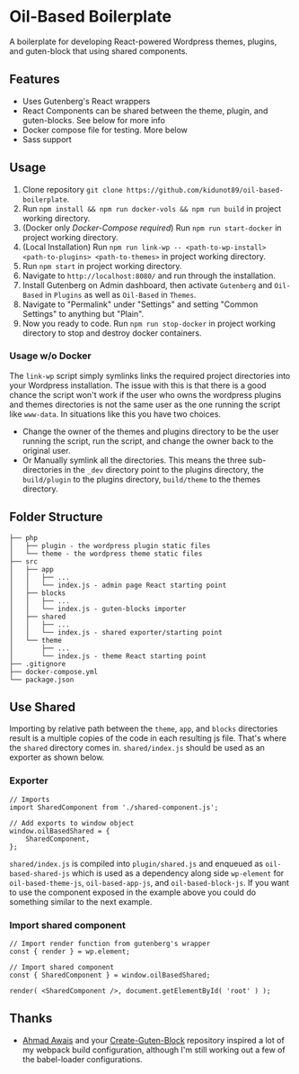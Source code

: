 # Oil-Based Boilerplate
A boilerplate for developing React-powered Wordpress themes, plugins, and guten-block that using shared components.

## Features
- Uses Gutenberg's React wrappers
- React Components can be shared between the theme, plugin, and guten-blocks. See below for more info
- Docker compose file for testing. More below
- Sass support

## Usage
1. Clone repository `git clone https://github.com/kidunot89/oil-based-boilerplate`.
2. Run `npm install && npm run docker-vols && npm run build` in project working directory.
3. (Docker only *Docker-Compose required*) Run `npm run start-docker` in project working directory.
3. (Local Installation) Run `npm run link-wp -- <path-to-wp-install> <path-to-plugins> <path-to-themes>` in project working directory.
4. Run `npm start` in project working directory.
5. Navigate to `http://localhost:8080/` and run through the installation.
6. Install Gutenberg on Admin dashboard, then activate `Gutenberg` and `Oil-Based` in `Plugins` as well as `Oil-Based` in `Themes`.
7. Navigate to "Permalink" under "Settings" and setting "Common Settings" to anything but "Plain".
8. Now you ready to code. Run `npm run stop-docker` in project working directory to stop and destroy docker containers.

### Usage w/o Docker 
The `link-wp` script simply symlinks links the required project directories into your Wordpress installation. The issue with this is that there is a good chance the script won't work if the user who owns the wordpress plugins and themes directories is not the same user as the one running the script like `www-data`. In situations like this you have two choices.
- Change the owner of the themes and plugins directory to be the user running the script, run the script, and change the owner back to the original user.
- Or Manually symlink all the directories. This means the three sub-directories in the `_dev` directory point to the plugins directory, the `build/plugin` to the plugins directory, `build/theme` to the themes directory.

## Folder Structure
```
├── php
│   ├── plugin - the wordpress plugin static files
│   └── theme - the wordpress theme static files
├── src
│   ├── app
│   │   ├── ...
│   │   └── index.js - admin page React starting point
│   ├── blocks
│   │   ├── ...
│   │   └── index.js - guten-blocks importer
│   ├── shared
│   │   ├── ...
│   │   └── index.js - shared exporter/starting point
│   └── theme
│       ├── ...
│       └── index.js - theme React starting point
├── .gitignore
├── docker-compose.yml
└── package.json 
```

## Use Shared
Importing by relative path between the `theme`, `app`, and `blocks` directories result is a multiple copies of the code in each resulting js file. That's where the `shared` directory comes in. `shared/index.js` should be used as an exporter as shown below.

### Exporter
```
// Imports
import SharedComponent from './shared-component.js';

// Add exports to window object
window.oilBasedShared = {
    SharedComponent,
};
```

`shared/index.js` is compiled into `plugin/shared.js` and enqueued as `oil-based-shared-js` which is used as a dependency along side `wp-element` for `oil-based-theme-js`, `oil-based-app-js`, and `oil-based-block-js`. If you want to use the component exposed in the example above you could do something similar to the next example.

### Import shared component
```
// Import render function from gutenberg's wrapper
const { render } = wp.element;

// Import shared component
const { SharedComponent } = window.oilBasedShared;

render( <SharedComponent />, document.getElementById( 'root' ) );
```

## Thanks
- [Ahmad Awais](https://github.com/ahmadawais) and your [Create-Guten-Block](https://github.com/ahmadawais/create-guten-block) repository inspired a lot of my webpack build configuration, although I'm still working out a few of the babel-loader configurations.
